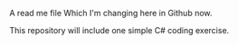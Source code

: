 A read me file
Which I'm changing here in Github now.

This repository will include one simple C# coding exercise.
